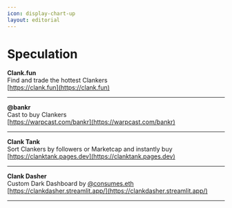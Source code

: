 ```yaml
---
icon: display-chart-up
layout: editorial
---
```


# Speculation

**Clank.fun**\
Find and trade the hottest Clankers\
[https://clank.fun](https://clank.fun)

***

**@bankr**\
Cast to buy Clankers\
[https://warpcast.com/bankr](https://warpcast.com/bankr)

***

**Clank Tank**\
Sort Clankers by followers or Marketcap and instantly buy\
[https://clanktank.pages.dev](https://clanktank.pages.dev)

***

**Clank Dasher**\
Custom Dark Dashboard by <a href="https://warpcast.com/consumes.eth/0xb4900369">@consumes.eth</a>\
[https://clankdasher.streamlit.app/](https://clankdasher.streamlit.app/)

***
